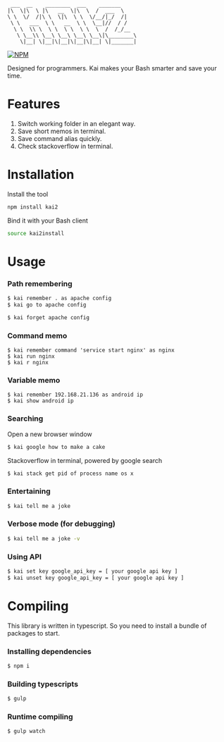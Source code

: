 ```
 ___  __    ________  ___    _______     
|\  \|\  \ |\   __  \|\  \  /  ___  \    
\ \  \/  /|\ \  \|\  \ \  \/__/|_/  /|   
 \ \   ___  \ \   __  \ \  \__|//  / /   
  \ \  \\ \  \ \  \ \  \ \  \  /  /_/__  
   \ \__\\ \__\ \__\ \__\ \__\|\________\
    \|__| \|__|\|__|\|__|\|__| \|_______|
```

[![NPM](https://nodei.co/npm/kai2.png?downloads=true&downloadRank=true&stars=true)](https://nodei.co/npm/kai2/)

Designed for programmers. Kai makes your Bash smarter and save your time.

# Features

1. Switch working folder in an elegant way. 
2. Save short memos in terminal.
3. Save command alias quickly.
4. Check stackoverflow in terminal.

# Installation

Install the tool
```bash
npm install kai2
```

Bind it with your Bash client
```bash
source kai2install
```

# Usage

### Path remembering
```bash
$ kai remember . as apache config
$ kai go to apache config 

$ kai forget apache config
```

### Command memo
```
$ kai remember command 'service start nginx' as nginx
$ kai run nginx
$ kai r nginx
```

### Variable memo
```
$ kai remember 192.168.21.136 as android ip
$ kai show android ip
```

### Searching
Open a new browser window
```bash
$ kai google how to make a cake
```

Stackoverflow in terminal, powered by google search
```bash
$ kai stack get pid of process name os x 
```

### Entertaining
```bash
$ kai tell me a joke
```

### Verbose mode (for debugging)
```bash
$ kai tell me a joke -v
```

### Using API
```bash
$ kai set key google_api_key = [ your google api key ]
$ kai unset key google_api_key = [ your google api key ]
```

# Compiling

This library is written in typescript. So you need to install a bundle of packages to start.

### Installing dependencies
```bash
$ npm i
```

### Building typescripts
```bash
$ gulp
```

### Runtime compiling
```bash
$ gulp watch
```